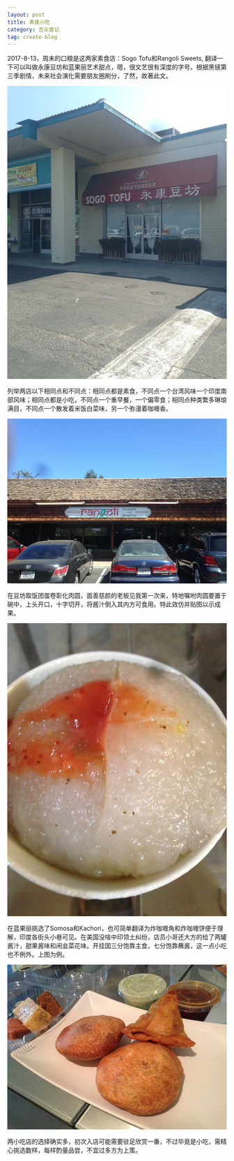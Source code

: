 ```yaml
---
layout: post
title: 素食小吃
category: 舌尖食记
tag: create-blog
---
```


2017-8-13，周末的口粮是这两家素食店：Sogo Tofu和Rangoli Sweets, 翻译一下可以叫做永康豆坊和蓝果丽艺术甜点，嗯，很文艺很有深度的字号。根据黑镜第三季剧情，未来社会演化需要朋友圈刷分，了然，故著此文。

![Sogo Tofu](https://raw.githubusercontent.com/ycj28c/lifeblog/master/images/201708131450/IMG_3279.jpg)

列举两店以下相同点和不同点：相同点都是素食，不同点一个台湾风味一个印度南部风味；相同点都是小吃，不同点一个重早餐，一个偏零食；相同点种类繁多琳琅满目，不同点一个散发着米饭白菜味，另一个弥漫着咖喱香。

![Rangoli Sweets](https://raw.githubusercontent.com/ycj28c/lifeblog/master/images/201708131450/IMG_3319.jpg)

在豆坊取饭团蛋卷彰化肉圆，面善慈颜的老板见我第一次来，特地嘱咐肉圆要置于碗中，上头开口，十字切开，将酱汁倒入其内方可食用。特此效仿并贴图以示成果。

![zhuanghua meat ball](https://raw.githubusercontent.com/ycj28c/lifeblog/master/images/201708131450/IMG_3318.jpg)

在蓝果丽挑选了Somosa和Kachori，也可简单翻译为炸咖喱角和炸咖喱饼便于理解，印度各街头小巷可见。在美国没啥中印领土纠纷，店员小哥还大方的给了两罐酱汁，甜果酱味和闲韭菜花味。开挂国三分饱靠主食，七分饱靠蘸酱，这一点小吃也不例外。上图为例。

![somosa kachori](https://raw.githubusercontent.com/ycj28c/lifeblog/master/images/201708131450/IMG_3323.jpg)

两小吃店的选择确实多，初次入店可能需要驻足欣赏一番，不过毕竟是小吃，需精心挑选数样，每样酌量品尝，不宜过多方为上策。
